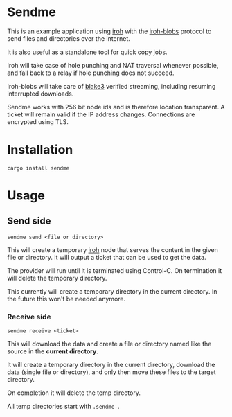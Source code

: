 # Sendme

This is an example application using [iroh](https://crates.io/crates/iroh) with
the [iroh-blobs](https://crates.io/crates/iroh-blobs) protocol to send files and
directories over the internet.

It is also useful as a standalone tool for quick copy jobs.

Iroh will take case of hole punching and NAT traversal whenever possible,
and fall back to a relay if hole punching does not succeed.

Iroh-blobs will take care of [blake3](https://crates.io/crates/blake3) verified
streaming, including resuming interrupted downloads.

Sendme works with 256 bit node ids and is therefore location transparent. A ticket
will remain valid if the IP address changes. Connections are encrypted using
TLS.

# Installation

```
cargo install sendme
```

# Usage

## Send side

```
sendme send <file or directory>
```

This will create a temporary [iroh](https://crates.io/crates/iroh) node that
serves the content in the given file or directory. It will output a ticket that
can be used to get the data.

The provider will run until it is terminated using Control-C. On termination it
will delete the temporary directory.

This currently will create a temporary directory in the current directory. In
the future this won't be needed anymore.

### Receive side

```
sendme receive <ticket>
```

This will download the data and create a file or directory named like the source
in the **current directory**.

It will create a temporary directory in the current directory, download the data
(single file or directory), and only then move these files to the target
directory.

On completion it will delete the temp directory.

All temp directories start with `.sendme-`.